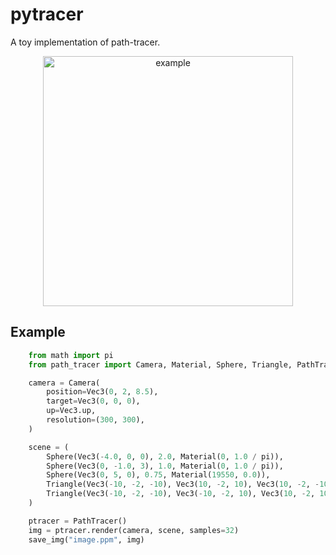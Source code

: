 # pytracer
A toy implementation of path-tracer.

<p align="center"><img src="example.png" alt="example" width="400"/></p>

## Example
```python
    from math import pi
    from path_tracer import Camera, Material, Sphere, Triangle, PathTracer, Vec3, save_img

    camera = Camera(
        position=Vec3(0, 2, 8.5),
        target=Vec3(0, 0, 0),
        up=Vec3.up,
        resolution=(300, 300),
    )

    scene = (
        Sphere(Vec3(-4.0, 0, 0), 2.0, Material(0, 1.0 / pi)),
        Sphere(Vec3(0, -1.0, 3), 1.0, Material(0, 1.0 / pi)),
        Sphere(Vec3(0, 5, 0), 0.75, Material(19550, 0.0)),
        Triangle(Vec3(-10, -2, -10), Vec3(10, -2, 10), Vec3(10, -2, -10), Material(0, 1 / pi)),
        Triangle(Vec3(-10, -2, -10), Vec3(-10, -2, 10), Vec3(10, -2, 10), Material(0, 1 / pi)),
    )

    ptracer = PathTracer()
    img = ptracer.render(camera, scene, samples=32)
    save_img("image.ppm", img)
```

